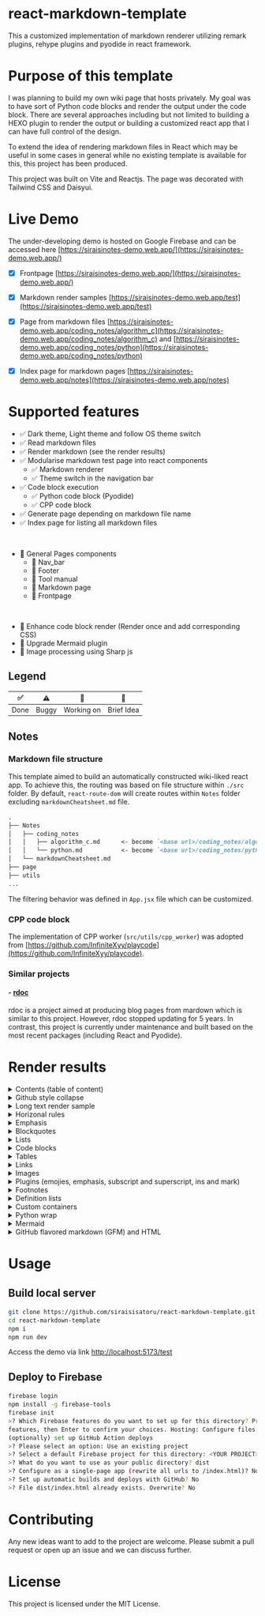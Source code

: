 # react-markdown-template
This a customized implementation of markdown renderer utilizing remark plugins, rehype plugins and pyodide in react framework.




# Purpose of this template

I was planning to build my own wiki page that hosts privately. My goal was to have sort of Python code blocks and render the output under the code block. There are several approaches including but not limited to building a HEXO plugin to render the output or building a customized react app that I can have full control of the design.

To extend the idea of rendering markdown files in React which may be useful in some cases in general while no existing template is available for this, this project has been produced.

This project was built on Vite and Reactjs. The page was decorated with Tailwind CSS and Daisyui.

# Live Demo
The under-developing demo is hosted on Google Firebase and can be accessed here [https://siraisinotes-demo.web.app/](https://siraisinotes-demo.web.app/)

- [x] Frontpage [https://siraisinotes-demo.web.app/](https://siraisinotes-demo.web.app/)
- [x] Markdown render samples [https://siraisinotes-demo.web.app/test](https://siraisinotes-demo.web.app/test)
- [x] Page from markdown files [https://siraisinotes-demo.web.app/coding_notes/algorithm_c](https://siraisinotes-demo.web.app/coding_notes/algorithm_c) and [https://siraisinotes-demo.web.app/coding_notes/python](https://siraisinotes-demo.web.app/coding_notes/python)
- [x] Index page for markdown pages [https://siraisinotes-demo.web.app/notes](https://siraisinotes-demo.web.app/notes)


# Supported features

- ✅ Dark theme, Light theme and follow OS theme switch
- ✅ Read markdown files
- ✅ Render markdown (see the render results)
- ✅ Modularise markdown test page into react components
  - ✅ Markdown renderer
  - ✅ Theme switch in the navigation bar
- ✅ Code block execution
  - ✅ Python code block (Pyodide)
  - ✅ CPP code block
- ✅ Generate page depending on markdown file name
- ✅ Index page for listing all markdown files

<!-- <br> -->
<!-- - ⚠️  -->

<br>


- 🚧 General Pages components
  - 🚧 Nav_bar
  - 🚧 Footer
  - 🚧 Tool manual
  - 🚧 Markdown page 
  - 🚧 Frontpage


<br>

- 💭 Enhance code block render (Render once and add corresponding CSS)
- 💭 Upgrade Mermaid plugin
- 💭 Image processing using Sharp js


## Legend
| ✅ | ⚠️ | 🚧 |💭|
|:---:|:---:|:---:|:---:|
| Done  | Buggy  |  Working on | Brief Idea |

## Notes
### Markdown file structure

This template aimed to build an automatically constructed wiki-liked react app. To achieve this, the routing was based on file structure within `./src` folder. By default, `react-route-dom` will create routes within `Notes` folder excluding `markdownCheatsheet.md` file.

```md
.
├── Notes
│   ├── coding_notes
│   │   ├── algorithm_c.md      <- become `<base url>/coding_notes/algorithm_c`
│   │   └── python.md           <- become `<base url>/coding_notes/python`
│   └── markdownCheatsheet.md
├── page
├── utils
...
```

The filtering behavior was defined in `App.jsx` file which can be customized.

### CPP code block 
The implementation of CPP worker (`src/utils/cpp_worker`) was adopted from [https://github.com/InfiniteXyy/playcode](https://github.com/InfiniteXyy/playcode).

### Similar projects
#### - [rdoc](https://github.com/jaywcjlove/rdoc)
rdoc is a project aimed at producing blog pages from mardown which is similar to this project. However, rdoc stopped updating for 5 years. In contrast, this project is currently under maintenance and built based on the most recent packages (including React and Pyodide).


# Render results

<details>
  <summary>Contents (table of content)</summary>
    <img src="./README_img/contents.png" width="100%"/>
</details>

<details>
  <summary>Github style collapse</summary>
    <img src="./README_img/githubstyle%20collapse.png" width="100%"/>
</details>

<details>
  <summary>Long text render sample</summary>
      <img src="./README_img/long%20text%20render.png" width="100%"/>
</details>

<details>
  <summary>Horizonal rules</summary>
      <img src="./README_img/horizontal%20rules.png" width="100%"/>
</details>

<details>
  <summary>Emphasis</summary>
      <img src="./README_img/emphasis.png" width="100%"/>
</details>

<details>
  <summary>Blockquotes</summary>
      <img src="./README_img/blockquotes.png" width="100%"/>
</details>

<details>
  <summary>Lists</summary>
      <img src="./README_img/lists.png" width="100%"/>
</details>

<details>
  <summary>Code blocks</summary>
      <img src="./README_img/code.png" width="100%"/>
</details>

<details>
  <summary>Tables</summary>
      <img src="./README_img/table.png" width="100%"/>
</details>

<details>
  <summary>Links</summary>
      <img src="./README_img/links.png" width="100%"/>
</details>

<details>
  <summary>Images</summary>
      <img src="./README_img/images.png" width="100%"/>
</details>

<details>
  <summary>Plugins (emojies, emphasis, subscript and superscript, ins and mark)</summary>
      <img src="./README_img/plugin-emojies-emphasis-sub_sup-ins-mark.png" width="100%"/>
</details>

<details>
  <summary>Footnotes</summary>
      <img src="./README_img/footnotes.png" width="100%"/>
</details>

<details>
  <summary>Definition lists</summary>
      <img src="./README_img/definition%20lists.png" width="100%"/>
</details>

<details>
  <summary>Custom containers</summary>
    <img src="./README_img/container1.png" width="100%"/>
    <img src="./README_img/container2.png" width="100%"/>
</details>

<details>
  <summary>Python wrap</summary>
      <img src="./README_img/python%20wrap.png" width="100%"/>
</details>

<!-- <details>
  <summary>Python Pyodide</summary>
      <img src="./README_img/ .png" width="100%"/>
</details> -->

<details>
  <summary>Mermaid</summary>
      <img src="./README_img/mermaid1.png" width="100%"/>
      <img src="./README_img/mermaid2.png" width="100%"/>
</details>
<details>
  <summary>GitHub flavored markdown (GFM) and HTML</summary>
      <img src="./README_img/GFM%20and%20inline%20html.png" width="100%"/>
</details>


# Usage
## Build local server

```sh
git clone https://github.com/siraisisatoru/react-markdown-template.git
cd react-markdown-template
npm i
npm run dev
```
Access the demo via link [http://localhost:5173/test](http://localhost:5173/test)


## Deploy to Firebase

```sh
firebase login
npm install -g firebase-tools
firebase init
>? Which Firebase features do you want to set up for this directory? Press Space to select
features, then Enter to confirm your choices. Hosting: Configure files for Firebase Hosting and
(optionally) set up GitHub Action deploys
>? Please select an option: Use an existing project
>? Select a default Firebase project for this directory: <YOUR PROJECT> (<YOUR PROJECT>)
>? What do you want to use as your public directory? dist
>? Configure as a single-page app (rewrite all urls to /index.html)? No
>? Set up automatic builds and deploys with GitHub? No
>? File dist/index.html already exists. Overwrite? No
```


# Contributing

Any new ideas want to add to the project are welcome. Please submit a pull request or open up an issue and we can discuss further.

# License

This project is licensed under the MIT License.
